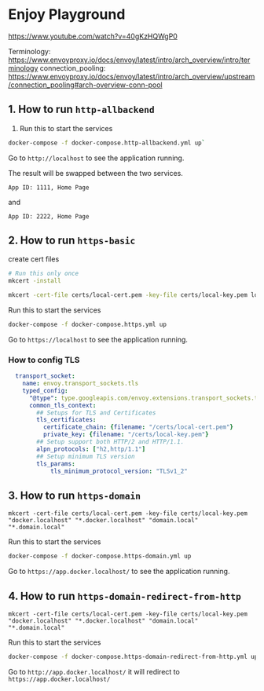 # Enjoy Playground

https://www.youtube.com/watch?v=40gKzHQWgP0


Terminology: https://www.envoyproxy.io/docs/envoy/latest/intro/arch_overview/intro/terminology
connection_pooling: https://www.envoyproxy.io/docs/envoy/latest/intro/arch_overview/upstream/connection_pooling#arch-overview-conn-pool


## 1. How to run `http-allbackend`


1. Run this to start the services
   
```sh
docker-compose -f docker-compose.http-allbackend.yml up`
```

Go to `http://localhost` to see the application running.

The result will be swapped between the two services.

```
App ID: 1111, Home Page
```

and

```
App ID: 2222, Home Page
```

## 2. How to run `https-basic`

create cert files

```sh
# Run this only once
mkcert -install

mkcert -cert-file certs/local-cert.pem -key-file certs/local-key.pem localhost
```

Run this to start the services
   
```sh
docker-compose -f docker-compose.https.yml up
```

Go to `https://localhost` to see the application running.

### How to config TLS

```yml
  transport_socket:
    name: envoy.transport_sockets.tls
    typed_config:
      "@type": type.googleapis.com/envoy.extensions.transport_sockets.tls.v3.DownstreamTlsContext
      common_tls_context: 
        ## Setups for TLS and Certificates
        tls_certificates:
          certificate_chain: {filename: "/certs/local-cert.pem"}
          private_key: {filename: "/certs/local-key.pem"}
        ## Setup support both HTTP/2 and HTTP/1.1.
        alpn_protocols: ["h2,http/1.1"]
        ## Setup minimum TLS version
        tls_params:
            tls_minimum_protocol_version: "TLSv1_2"
```


## 3. How to run `https-domain` 

```
mkcert -cert-file certs/local-cert.pem -key-file certs/local-key.pem "docker.localhost" "*.docker.localhost" "domain.local" "*.domain.local"
```


Run this to start the services
   
```sh
docker-compose -f docker-compose.https-domain.yml up
```


Go to `https://app.docker.localhost/` to see the application running.


## 4. How to run `https-domain-redirect-from-http`

```
mkcert -cert-file certs/local-cert.pem -key-file certs/local-key.pem "docker.localhost" "*.docker.localhost" "domain.local" "*.domain.local"
```


Run this to start the services
   
```sh
docker-compose -f docker-compose.https-domain-redirect-from-http.yml up
```


Go to `http://app.docker.localhost/` it will redirect to `https://app.docker.localhost/`

